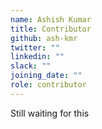 ```yaml
---
name: Ashish Kumar
title: Contributor
github: ash-kmr
twitter: ""
linkedin: ""
slack: ""
joining_date: ""
role: contributor
---
```


Still waiting for this
